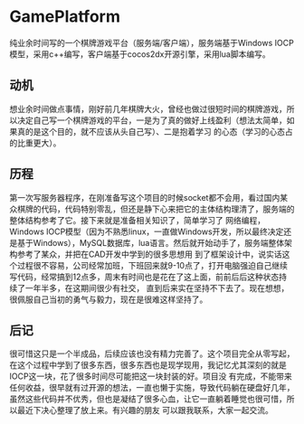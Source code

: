# GamePlatform
纯业余时间写的一个棋牌游戏平台（服务端/客户端），服务端基于Windows IOCP模型，采用c++编写，客户端基于cocos2dx开源引擎，采用lua脚本编写。
## 动机
想业余时间做点事情，刚好前几年棋牌大火，曾经也做过很短时间的棋牌游戏，所以决定自己写一个棋牌游戏的平台，一是为了真的做好上线盈利（想法太简单，如果真的是这个目的，就不应该从头自己写）、二是抱着学习
的心态（学习的心态占的比重更大）。
## 历程
第一次写服务器程序，在刚准备写这个项目的时候socket都不会用，看过国内某众棋牌的代码，代码特别零乱，但还是静下心来把它的主体结构理清了，服务端的整体结构参考了它。接下来就是准备相关知识了，简单学习了
网络编程，Windows IOCP模型（因为不熟悉linux，一直做Windows开发，所以最终决定还是基于Windows），MySQL数据库，lua语言。然后就开始动手了，服务端整体架构参考了某众，并把在CAD开发中学到的很多思想用
到了框架设计中，说实话这个过程很不容易，公司经常加班，下班回来就9-10点了，打开电脑强迫自己继续写代码，经常搞到12点多，周末有时间也是花在了这上面，前前后后这种状态持续了一年半多，在这期间很少有社交，
直到后来实在坚持不下去了。现在想想，很佩服自己当初的勇气与毅力，现在是很难这样坚持了。
## 后记
很可惜这只是一个半成品，后续应该也没有精力完善了。这个项目完全从零写起，在这个过程中学到了很多东西，很多东西也是现学现用，我记忆尤其深刻的就是IOCP这一块，花了很多时间尽可能把这一块封装的好。项目没
有完成，不能带来任何收益，很早就有过开源的想法，一直也懒于实施，导致代码躺在硬盘好几年，虽然这些代码并不优秀，但也是凝结了很多心血，让它一直躺着睡觉也很可惜，所以最近下决心整理了放上来。有兴趣的朋友
可以跟我联系，大家一起交流。
